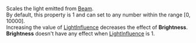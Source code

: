 Scales the light emitted from [Beam](https://developer.roblox.com/en-us/api-reference/class/Beam).  
By default, this property is 1 and can set to any number within the range \[0, 10000\].  
Increasing the value of [LightInfluence](https://developer.roblox.com/en-us/api-reference/property/Beam/LightInfluence) decreases the effect of **Brightness**. **Brightness** doesn't have any effect when [LightInfluence](https://developer.roblox.com/en-us/api-reference/property/Beam/LightInfluence) is 1.